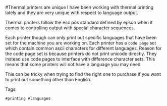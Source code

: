 #Thermal printers are unique
I have been working with thermal printing lately and they are very
unique with respect to language output.

Thermal printers follow the esc pos standard defined by epson when it
comes to controlling output with special character sequences.

Each printer though can only print out specific languages that have been
set for the machine you are working on. Each printer has a `code page`
set which contain common ascii characters for different languages.
Reason for the code page set is because printers do not print unicode
directly. They instead use code pages to interface with difference
character sets. This means that some printers will not have a language
you may need.

This can be tricky when trying to find the right one to purchase if you
want to print out something other than English.

Tags:

    #printing #languages
